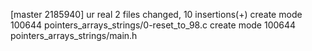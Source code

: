 [master 2185940] ur real
 2 files changed, 10 insertions(+)
 create mode 100644 pointers_arrays_strings/0-reset_to_98.c
 create mode 100644 pointers_arrays_strings/main.h
